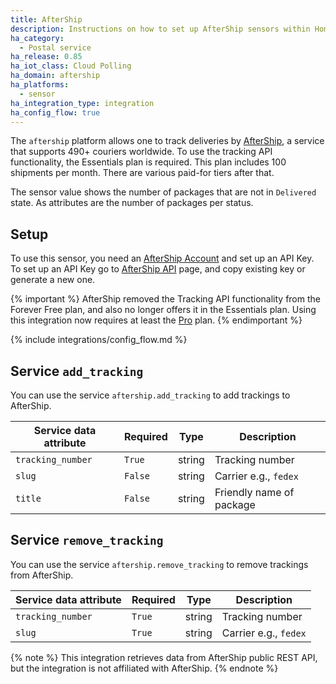 ```yaml
---
title: AfterShip
description: Instructions on how to set up AfterShip sensors within Home Assistant.
ha_category:
  - Postal service
ha_release: 0.85
ha_iot_class: Cloud Polling
ha_domain: aftership
ha_platforms:
  - sensor
ha_integration_type: integration
ha_config_flow: true
---
```


The `aftership` platform allows one to track deliveries by [AfterShip](https://www.aftership.com), a service that supports 490+ couriers worldwide. To use the tracking API functionality, the Essentials plan is required. This plan includes 100 shipments per month. There are various paid-for tiers after that.

The sensor value shows the number of packages that are not in `Delivered` state. As attributes are the number of packages per status.

## Setup

To use this sensor, you need an [AfterShip Account](https://accounts.aftership.com/register) and set up an API Key. To set up an API Key go to [AfterShip API](https://admin.aftership.com/settings/api-keys) page, and copy existing key or generate a new one.

{% important %}
AfterShip removed the Tracking API functionality from the Forever Free plan, and also no longer offers it in the Essentials plan. Using this integration now requires at least the [Pro](https://www.aftership.com/pricing/tracking) plan.
{% endimportant %}

{% include integrations/config_flow.md %}

## Service `add_tracking`

 You can use the service `aftership.add_tracking` to add trackings to AfterShip.

| Service data attribute | Required | Type | Description |
| ---------------------- | -------- | -------- | ----------- |
| `tracking_number` | `True` | string | Tracking number
| `slug` | `False` | string | Carrier e.g.,  `fedex`
| `title` | `False` | string | Friendly name of package

## Service `remove_tracking`

 You can use the service `aftership.remove_tracking` to remove trackings from AfterShip.

| Service data attribute | Required | Type | Description |
| ---------------------- | -------- | -------- | ----------- |
| `tracking_number` | `True` | string | Tracking number
| `slug` | `True` | string | Carrier e.g.,  `fedex`

{% note %}
This integration retrieves data from AfterShip public REST API, but the integration is not affiliated with AfterShip.
{% endnote %}
